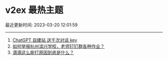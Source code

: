 # v2ex 最热主题

最近更新时间: 2023-03-20 12:01:59

--- 
1. [ChatGPT 自建站 送千次对话 key](https://www.v2ex.com/t/925400) 
2. [如何举报杭州滨兴学校，老师钉钉群各种作业？](https://www.v2ex.com/t/925408) 
3. [滴滴这么能打原因到底是什么？](https://www.v2ex.com/t/925410) 

